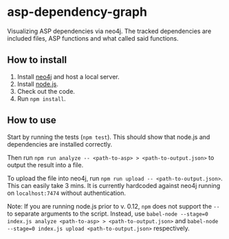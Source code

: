 asp-dependency-graph
====================

Visualizing ASP dependencies via neo4j. The tracked dependencies are included
files, ASP functions and what called said functions.


How to install
--------------

1. Install [neo4j](http://neo4j.com) and host a local server.
2. Install [node.js](https://nodejs.org).
3. Check out the code.
4. Run `npm install`.


How to use
----------

Start by running the tests (`npm test`). This should show that node.js and
dependencies are installed correctly.

Then run `npm run analyze -- <path-to-asp> > <path-to-output.json>` to output
the result into a file.

To upload the file into neo4j, run `npm run upload -- <path-to-output.json>`.
This can easily take 3 mins. It is currently hardcoded against neo4j running on
`localhost:7474` without authentication.

Note: If you are running node.js prior to v. 0.12, `npm` does not support the
`--` to separate arguments to the script. Instead, use
`babel-node --stage=0 index.js analyze <path-to-asp> > <path-to-output.json>`
and `babel-node --stage=0 index.js upload <path-to-output.json>` respectively.
